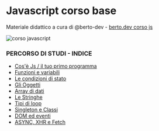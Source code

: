 # Javascript corso base
Materiale didattico a cura di @berto-dev - [berto.dev corso js](https://berto.dev/corsi.html)

<img src="https://github.com/js-collection/js-basic-course-ita/blob/main/banner.js.github.webp" alt=" corso javascript "/>

### PERCORSO DI STUDI - INDICE

<ul>
  
  <li> <a href="https://github.com/js-rt-collection/js-basic-course-ita/blob/main/-intro-first-step.md">Cos'è Js / il tuo primo programma</a> </li>
  <li> <a href="https://github.com/js-rt-collection/js-basic-course-ita/blob/main/-funzioni-e-variabili.md">Funzioni e variabili</a> </li>
  <li> <a href="https://github.com/js-rt-collection/js-basic-course-ita/blob/main/-le-condizioni-di-stato.md">Le condizioni di stato</a> </li>
  <li> <a href="https://github.com/js-rt-collection/js-basic-course-ita/blob/main/-gli-oggetti.md">Gli Oggetti</a> </li>
  <li> <a href="https://github.com/js-rt-collection/js-basic-course-ita/blob/main/-array-di-dati.md">Array di dati</a> </li>
  <li> <a href="https://github.com/js-rt-collection/js-basic-course-ita/blob/main/-le-stringhe.md">Le Stringhe</a> </li>
  <li> <a href="https://github.com/js-rt-collection/js-basic-course-ita/blob/main/-tipi-di-loop.md">Tipi di loop</a> </li>
  <li> <a href="https://github.com/js-rt-collection/js-basic-course-ita/blob/main/-singleton-e-classi.md">Singleton e Classi</a> </li>
  <li> <a href="https://github.com/js-rt-collection/js-basic-course-ita/blob/main/-dom-e-eventi.md">DOM ed eventi</a> </li>
  <li> <a href="https://github.com/js-rt-collection/js-basic-course-ita/blob/main/-xhr-e-fetch.md">ASYNC, XHR e Fetch</a> </li>
  
</ul> 
